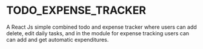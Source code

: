 # TODO_EXPENSE_TRACKER
A React Js simple combined todo and expense tracker where users can add delete, edit  daily tasks, and in the module for 
expense tracking users can can add and get automatic expenditures.
